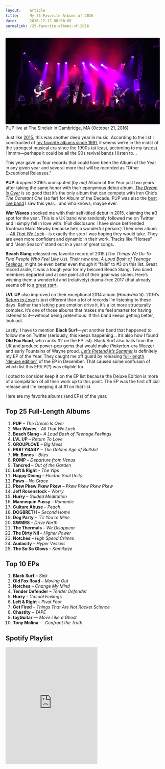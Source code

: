 ```yaml
---
layout:    article
title:     My 25 Favorite Albums of 2016
date:      2016-12-12 08:00:00
permalink: /25-favorite-albums-of-2016
---
```


<div class="banner-image">
  <img src="/assets/pup.jpg" alt="PUP" />
  <span class="caption">PUP live at The Sinclair in Cambridge, MA (October 21, 2016)</span>
</div>

Just like [2015](25-favorite-albums-of-2015), this was another deep year in music. According to the list I constructed of [my favorite albums since 1991](/retroactive-albums-of-the-year), it seems we’re in the midst of the strongest musical era since the 1990s (at least, according to my tastes). Hmmm—perhaps it could be all the 90s revival bands I listen to…

This year gave us four records that could have been the Album of the Year in any given year and several more that will be recorded as “Other Exceptional Releases.”

**PUP** dropped 2016’s undisputed *(by me)* Album of the Year just two years after taking the same honor with their eponymous debut album. [*The Dream Is Over*](https://puptheband.bandcamp.com/album/the-dream-is-over) is so good that it’s the only album that can compete with Iron Chic’s *The Constant One* (so far) for Album of the Decade. PUP was also the [best live band](https://www.instagram.com/p/BL2n2CWhvDUQVbpnqVy8xqXfDHJQ1ZZuqahhiY0/) I saw this year… and who knows; maybe ever.

**War Waves** shocked me with their self-titled debut in 2015, claiming the #3 spot for the year. This is a UK band who randomly followed me on Twitter and I simply fell in love with. (Full disclosure: I have since befriended frontman Marc Newby because he’s a wonderful person.) Their new album—[*All That We Lack*](https://warwaves.bandcamp.com/album/all-that-we-lack)—is exactly the step I was hoping they would take. They are even more confident and dynamic in their work. Tracks like “Horses” and “Jean Season” stand out in a year of great songs.

**Beach Slang** released my favorite record of 2015 (*The Things We Do To Find People Who Feel Like Us*). Their new one, [*A Loud Bash of Teenage Feelings*](https://beachslang.bandcamp.com/album/a-loud-bash-of-teenage-feelings), might be even better even though it “falls” to #3 on this list. Great record aside, it was a tough year for my beloved Beach Slang. Two band members departed and at one point all of their gear was stolen. Here’s wishing them a wonderful and (relatively) drama-free 2017 (that already seems off to [a great start](http://www.spin.com/2016/12/beach-slang-touring-lineup).

**LVL UP** also improved on their exceptional 2014 album (*Hoodwink’d*). 2016’s [*Return to Love*](https://lvlup.bandcamp.com/album/return-to-love) is just different than a lot of records I’m listening to these days. Rather than letting pure emotion drive it, it’s a lot more structurally complex. It’s one of those albums that makes me feel smarter for having listened to it—without being pretentious. If this band keeps getting better, look out.

Lastly, I have to mention **Black Surf**—yet another band that happened to follow me on Twitter (seriously, this keeps happening… it’s also how I found **Old Fox Road**, who ranks #2 on the EP list). Black Surf also hails from the UK and produce power-pop gems that would make *Pinkerton*-era Weezer and early Fountains of Wayne proud. [*Let’s Pretend It’s Summer*](https://enjoyblacksurf.bandcamp.com/album/lets-pretend-its-summer-ep) is definitely my EP of the Year. They caught me off guard by releasing [full-length “deluxe edition”](https://enjoyblacksurf.bandcamp.com/album/lets-pretend-its-summer-2) of the EP in December. That caused some confusion of which list this EP/LP(?) was eligible for.

I opted to consider keep it on the EP list because the Deluxe Edition is more of a compilation of all their work up to this point. The EP was the first official release and I’m keeping it at #1 on that list.

Here are my favorite albums (and EPs) of the year.

## Top 25 Full-Length Albums

1. **PUP** – *The Dream Is Over*
1. **War Waves** – *All That We Lack*
1. **Beach Slang** – *A Loud Bash of Teenage Feelings*
1. **LVL UP** – *Return To Love*
1. **GROUPLOVE** – *Big Mess*
1. **PARTYBABY** – *The Golden Age of Bullshit*
1. **Mr. Bones** – *Bites*
1. **ROMP** – *Departure from Venus*
1. **Tancred** – *Out of the Garden*
1. **Left & Right** – *The Yips*
1. **Happy Diving** – *Electric Soul Unity*
1. **Paws** – *No Grace*
1. **Pkew Pkew Pkew Pkew** – *Pkew Pkew Pkew Pkew*
1. **Jeff Rosenstock** – *Worry*
1. **Hurry** – *Guided Meditation*
1. **Mannequin Pussy** – *Romantic*
1. **Culture Abuse** – *Peach*
1. **DOGBRETH** – *Second Home*
1. **Dog Party** – *‘Til You’re Mine*
1. **SWMRS** – *Drive North*
1. **The Thermals** – *We Disappear*
1. **The Dirty Nil** – *Higher Power*
1. **Notches** – *High Speed Crimes*
1. **Audacity** – *Hyper Vessels*
1. **The So So Glows** – *Kamikaze*

## Top 10 EPs

1. **Black Surf** – *Sink*
1. **Old Fox Road** – *Moving Out*
1. **Notches** – *Change My Mind*
1. **Tender Defender** – *Tender Defender*
1. **Hurry** – *Casual Feelings*
1. **Left & Right** – *Pivot Foot*
1. **Get Fired** – *Things That Are Not Rocket Science*
1. **Chastity** – *TAPE*
1. **toyGuitar** — *Move Like a Ghost*
1. **Tony Molina** — *Confront the Truth*

## Spotify Playlist

<iframe src="https://embed.spotify.com/?uri=spotify%3Auser%3A123427584%3Aplaylist%3A2WrXo7ZRH6l6angaoN0Gf6" width="300" height="380" frameborder="0" allowtransparency="true"></iframe>
